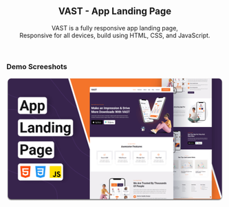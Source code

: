 <div align="center">
  

  <h2 align="center">VAST - App Landing Page</h2>

  VAST is a fully responsive app landing page, <br />Responsive for all devices, build using HTML, CSS, and JavaScript.


</div>

<br />

### Demo Screeshots

![VAST Desktop Demo](./readme-images/desktop.png "Desktop Demo")



